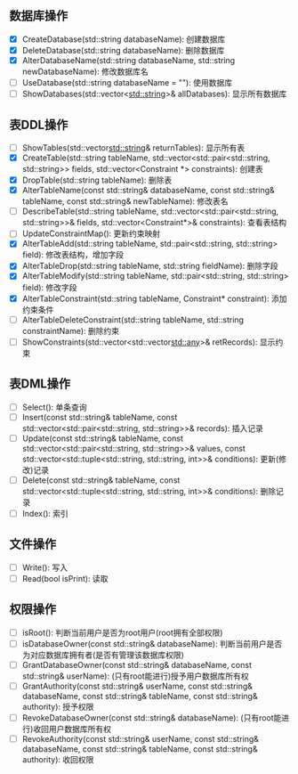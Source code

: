 ## 数据库操作

- [x] CreateDatabase(std::string databaseName): 创建数据库
- [x] DeleteDatabase(std::string databaseName): 删除数据库
- [x] AlterDatabaseName(std::string databaseName, std::string newDatabaseName): 修改数据库名
- [ ] UseDatabase(std::string databaseName = ""): 使用数据库
- [ ] ShowDatabases(std::vector<<std::string>>& allDatabases): 显示所有数据库

## 表DDL操作

- [ ] ShowTables(std::vector<std::string>& returnTables): 显示所有表
- [x] CreateTable(std::string tableName, std::vector<std::pair<std::string, std::string>> fields, std::vector<Constraint *> constraints): 创建表
- [x] DropTable(std::string tableName): 删除表
- [x] AlterTableName(const std::string& databaseName, const std::string& tableName, const std::string& newTableName): 修改表名
- [ ] DescribeTable(std::string tableName, std::vector<std::pair<std::string, std::string>>& fields, std::vector<Constraint*>& constraints): 查看表结构
- [ ] UpdateConstraintMap(): 更新约束映射
- [x] AlterTableAdd(std::string tableName, std::pair<std::string, std::string> field): 修改表结构，增加字段
- [x] AlterTableDrop(std::string tableName, std::string fieldName): 删除字段
- [x] AlterTableModify(std::string tableName, std::pair<std::string, std::string> field): 修改字段
- [x] AlterTableConstraint(std::string tableName, Constraint* constraint): 添加约束条件
- [ ] AlterTableDeleteConstraint(std::string tableName, std::string constraintName): 删除约束
- [ ] ShowConstraints(std::vector<std::vector<std::any>>& retRecords): 显示约束

## 表DML操作

- [ ] Select(): 单条查询
- [ ] Insert(const std::string& tableName, const std::vector<std::pair<std::string, std::string>>& records): 插入记录
- [ ] Update(const std::string& tableName, const std::vector<std::pair<std::string, std::string>>& values, const std::vector<std::tuple<std::string, std::string, int>>& conditions): 更新(修改)记录
- [ ] Delete(const std::string& tableName, const std::vector<std::tuple<std::string, std::string, int>>& conditions): 删除记录
- [ ] Index(): 索引

## 文件操作
- [ ] Write(): 写入
- [ ] Read(bool isPrint): 读取

## 权限操作
- [ ] isRoot(): 判断当前用户是否为root用户(root拥有全部权限)
- [ ] isDatabaseOwner(const std::string& databaseName): 判断当前用户是否为对应数据库拥有者(是否有管理该数据库权限)
- [ ] GrantDatabaseOwner(const std::string& databaseName, const std::string& userName): (只有root能进行)授予用户数据库所有权
- [ ] GrantAuthority(const std::string& userName, const std::string& databaseName, const std::string& tableName, const std::string& authority): 授予权限
- [ ] RevokeDatabaseOwner(const std::string& databaseName): (只有root能进行)收回用户数据库所有权
- [ ] RevokeAuthority(const std::string& userName, const std::string& databaseName, const std::string& tableName, const std::string& authority): 收回权限